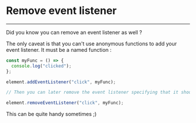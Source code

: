 # Remove event listener

---

Did you know you can remove an event listener as well ?

The only caveat is that you can't use anonymous functions to add your event listener. It must be a named function :

```js
const myFunc = () => {
  console.log("clicked");
};

element.addEventListener("click", myFunc);

// Then you can later remove the event listener specifying that it should remove the "click" event to this specific function.

element.removeEventListener("click", myFunc);
```

This can be quite handy sometimes ;)
